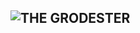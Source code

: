 ![THE GRODESTER](https://kidzshowz.files.wordpress.com/2013/06/beethoven.jpg)
--------------------------------
